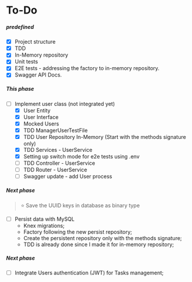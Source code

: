 # To-Do

##### predefined

- [x] Project structure
- [x] TDD
- [x] In-Memory repository
- [x] Unit tests
- [x] E2E tests - addressing the factory to in-memory repository.
- [x] Swagger API Docs.

##### This phase

- [ ] Implement user class (not integrated yet)
    - [x] User Entity
    - [x] User Interface
    - [x] Mocked Users
    - [x] TDD ManagerUserTestFile
    - [x] TDD User Repository In-Memory (Start with the methods signature only)
    - [x] TDD Services - UserService
    - [x] Setting up switch mode for e2e tests using .env
    - [ ] TDD Controller - UserService
    - [ ] TDD Router - UserService
    - [ ] Swagger update - add User process

##### Next phase

> ⭐️ Save the UUID keys in database as binary type

- [ ] Persist data with MySQL
    - Knex migrations;
    - Factory following the new persist repository;
    - Create the persistent repository only with the methods signature;
    - TDD is already done since I made it for in-memory repository;

##### Next phase

- [ ] Integrate Users authentication (JWT) for Tasks management;